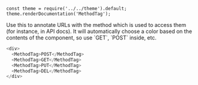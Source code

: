 ```
const theme = require('../../theme').default;
theme.renderDocumentation('MethodTag');
```

Use this to annotate URLs with the method which is used to access them (for instance, in API docs). It will automatically choose a color based on the contents of the component, so use \`GET\`, \`POST\` inside, etc.

```javascript
<div>
  <MethodTag>POST</MethodTag>
  <MethodTag>GET</MethodTag>
  <MethodTag>PUT</MethodTag>
  <MethodTag>DEL</MethodTag>
</div>
```
